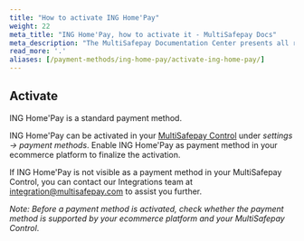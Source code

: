 ```yaml
---
title: "How to activate ING Home'Pay"
weight: 22
meta_title: "ING Home'Pay, how to activate it - MultiSafepay Docs"
meta_description: "The MultiSafepay Documentation Center presents all relevant information about our Plugins and API. You can also find support pages for payment methods, tools and general questions as well as the contact details of our Support and Integration Teams."
read_more: '.'
aliases: [/payment-methods/ing-home-pay/activate-ing-home-pay/]
---
```

## Activate
ING Home'Pay is a standard payment method.

ING Home'Pay can be activated in your [MultiSafepay Control](https://merchant.multisafepay.com) under _settings → payment methods_.
Enable ING Home'Pay as payment method in your ecommerce platform to finalize the activation.

If ING Home'Pay is not visible as a payment method in your MultiSafepay Control, you can contact our Integrations team at <integration@multisafepay.com> to assist you further.

_Note: Before a payment method is activated, check whether the payment method is supported by your ecommerce platform and your MultiSafepay Control_.

